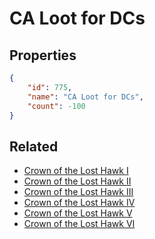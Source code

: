 # CA Loot for DCs

<no description available>

## Properties

```json
{
    "id": 775,
    "name": "CA Loot for DCs",
    "count": -100
}
```

## Related

- [Crown of the Lost Hawk I](../items/21517-crown-of-the-lost-hawk-i.md)
- [Crown of the Lost Hawk II](../items/21518-crown-of-the-lost-hawk-ii.md)
- [Crown of the Lost Hawk III](../items/21519-crown-of-the-lost-hawk-iii.md)
- [Crown of the Lost Hawk IV](../items/21520-crown-of-the-lost-hawk-iv.md)
- [Crown of the Lost Hawk V](../items/21521-crown-of-the-lost-hawk-v.md)
- [Crown of the Lost Hawk VI](../items/21522-crown-of-the-lost-hawk-vi.md)

